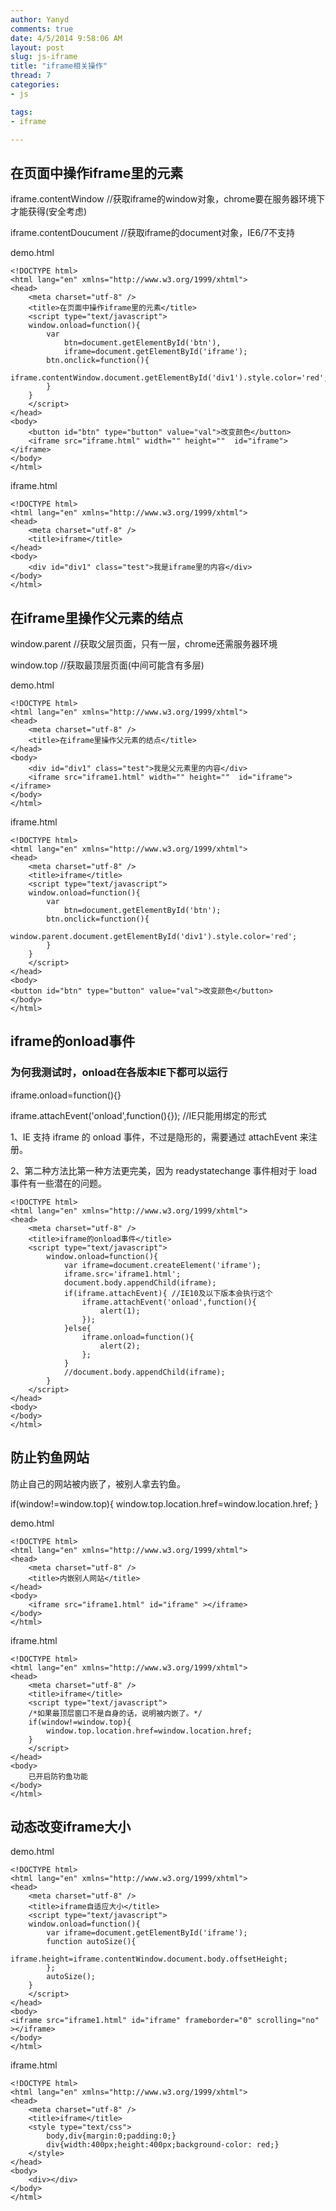 ```yaml
---
author: Yanyd
comments: true
date: 4/5/2014 9:58:06 AM  
layout: post
slug: js-iframe
title: "iframe相关操作"
thread: 7
categories:
- js

tags:
- iframe

---
```


## 在页面中操作iframe里的元素

iframe.contentWindow //获取iframe的window对象，chrome要在服务器环境下才能获得(安全考虑)

iframe.contentDoucument //获取iframe的document对象，IE6/7不支持

demo.html

	<!DOCTYPE html>
	<html lang="en" xmlns="http://www.w3.org/1999/xhtml">
	<head>
	    <meta charset="utf-8" />
		<title>在页面中操作iframe里的元素</title>
		<script type="text/javascript">
		window.onload=function(){
			var 
				btn=document.getElementById('btn'),
				iframe=document.getElementById('iframe');
			btn.onclick=function(){
			    iframe.contentWindow.document.getElementById('div1').style.color='red';
		    }
		}
		</script>
	</head>
	<body>
		<button id="btn" type="button" value="val">改变颜色</button>
		<iframe src="iframe.html" width="" height=""  id="iframe"></iframe>
	</body>
	</html>

iframe.html

	<!DOCTYPE html>
	<html lang="en" xmlns="http://www.w3.org/1999/xhtml">
	<head>
	    <meta charset="utf-8" />
		<title>iframe</title>
	</head>
	<body>
		<div id="div1" class="test">我是iframe里的内容</div>
	</body>
	</html>


## 在iframe里操作父元素的结点

window.parent //获取父层页面，只有一层，chrome还需服务器环境

window.top    //获取最顶层页面(中间可能含有多层)

demo.html

	<!DOCTYPE html>
	<html lang="en" xmlns="http://www.w3.org/1999/xhtml">
	<head>
	    <meta charset="utf-8" />
		<title>在iframe里操作父元素的结点</title>
	</head>
	<body>
		<div id="div1" class="test">我是父元素里的内容</div>
		<iframe src="iframe1.html" width="" height=""  id="iframe"></iframe>
	</body>
	</html>


iframe.html

	<!DOCTYPE html>
	<html lang="en" xmlns="http://www.w3.org/1999/xhtml">
	<head>
	    <meta charset="utf-8" />
		<title>iframe</title>
		<script type="text/javascript">
		window.onload=function(){
			var 
				btn=document.getElementById('btn');
			btn.onclick=function(){
			    window.parent.document.getElementById('div1').style.color='red';
		    }
		}
		</script>
	</head>
	<body>
	<button id="btn" type="button" value="val">改变颜色</button>
	</body>
	</html>


## iframe的onload事件

### 为何我测试时，onload在各版本IE下都可以运行

iframe.onload=function(){}  

iframe.attachEvent('onload',function(){}); //IE只能用绑定的形式

1、IE 支持 iframe 的 onload 事件，不过是隐形的，需要通过 attachEvent 来注册。

2、第二种方法比第一种方法更完美，因为 readystatechange 事件相对于 load 事件有一些潜在的问题。

	<!DOCTYPE html>
	<html lang="en" xmlns="http://www.w3.org/1999/xhtml">
	<head>
	    <meta charset="utf-8" />
		<title>iframe的onload事件</title>
		<script type="text/javascript">
		    window.onload=function(){
			    var iframe=document.createElement('iframe');
			    iframe.src='iframe1.html';
			    document.body.appendChild(iframe);
			    if(iframe.attachEvent){ //IE10及以下版本会执行这个				
				    iframe.attachEvent('onload',function(){
				    	alert(1);
			    	});
			    }else{
				    iframe.onload=function(){
				   		alert(2);
			    	};
			    }
				//document.body.appendChild(iframe);
		    }
		</script>
	</head>
	<body>
	</body>
	</html>



## 防止钓鱼网站

防止自己的网站被内嵌了，被别人拿去钓鱼。

if(window!=window.top){
	window.top.location.href=window.location.href;
}


demo.html

	<!DOCTYPE html>
	<html lang="en" xmlns="http://www.w3.org/1999/xhtml">
	<head>
	    <meta charset="utf-8" />
		<title>内嵌别人网站</title>
	</head>
	<body>
		<iframe src="iframe1.html" id="iframe" ></iframe>
	</body>
	</html>


iframe.html

	<!DOCTYPE html>
	<html lang="en" xmlns="http://www.w3.org/1999/xhtml">
	<head>
	    <meta charset="utf-8" />
		<title>iframe</title>
		<script type="text/javascript">
		/*如果最顶层窗口不是自身的话，说明被内嵌了。*/
		if(window!=window.top){
			window.top.location.href=window.location.href;
		}
		</script>
	</head>
	<body>
	 	已开启防钓鱼功能
	</body>
	</html>




## 动态改变iframe大小

demo.html
	
	<!DOCTYPE html>
	<html lang="en" xmlns="http://www.w3.org/1999/xhtml">
	<head>
	    <meta charset="utf-8" />
		<title>iframe自适应大小</title>
		<script type="text/javascript">
		window.onload=function(){
			var iframe=document.getElementById('iframe');
		    function autoSize(){
			    iframe.height=iframe.contentWindow.document.body.offsetHeight;
		    };
		    autoSize();
		}
		</script>
	</head>
	<body>
	<iframe src="iframe1.html" id="iframe" frameborder="0" scrolling="no" ></iframe>
	</body>
	</html>

iframe.html
	
	<!DOCTYPE html>
	<html lang="en" xmlns="http://www.w3.org/1999/xhtml">
	<head>
	    <meta charset="utf-8" />
		<title>iframe</title>
		<style type="text/css">
		    body,div{margin:0;padding:0;}
		    div{width:400px;height:400px;background-color: red;}
		</style>
	</head>
	<body>
	 	<div></div>
	</body>
	</html>




